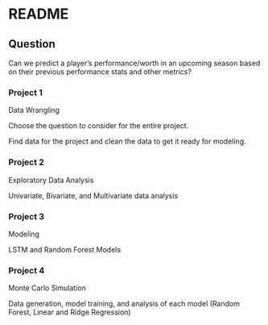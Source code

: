 # README


## Question

Can we predict a player’s performance/worth in an upcoming season based
on their previous performance stats and other metrics?

### Project 1

Data Wrangling

Choose the question to consider for the entire project.

Find data for the project and clean the data to get it ready for modeling.

### Project 2

Exploratory Data Analysis

Univariate, Bivariate, and Multivariate data analysis

### Project 3

Modeling

LSTM and Random Forest Models

### Project 4

Monte Carlo Simulation

Data generation, model training, and analysis of each model (Random Forest, Linear and Ridge Regression)
